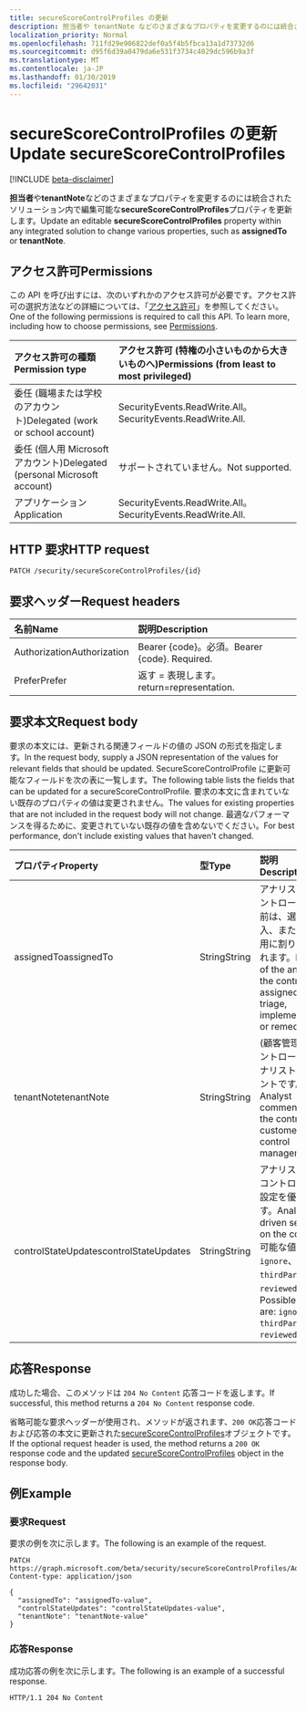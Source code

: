 ```yaml
---
title: secureScoreControlProfiles の更新
description: 担当者や tenantNote などのさまざまなプロパティを変更するのには統合されたソリューション内で編集可能な secureScoreControlProfiles プロパティを更新します。
localization_priority: Normal
ms.openlocfilehash: 711fd29e906822def0a5f4b5fbca13a1d73732d6
ms.sourcegitcommit: d95f6d39a0479da6e531f3734c4029dc596b9a3f
ms.translationtype: MT
ms.contentlocale: ja-JP
ms.lasthandoff: 01/30/2019
ms.locfileid: "29642031"
---
```

# <a name="update-securescorecontrolprofiles"></a><span data-ttu-id="0dcde-103">secureScoreControlProfiles の更新</span><span class="sxs-lookup"><span data-stu-id="0dcde-103">Update secureScoreControlProfiles</span></span>

 [!INCLUDE [beta-disclaimer](../../includes/beta-disclaimer.md)]

<span data-ttu-id="0dcde-104">**担当者**や**tenantNote**などのさまざまなプロパティを変更するのには統合されたソリューション内で編集可能な**secureScoreControlProfiles**プロパティを更新します。</span><span class="sxs-lookup"><span data-stu-id="0dcde-104">Update an editable **secureScoreControlProfiles** property within any integrated solution to change various properties, such as **assignedTo** or **tenantNote**.</span></span>

## <a name="permissions"></a><span data-ttu-id="0dcde-105">アクセス許可</span><span class="sxs-lookup"><span data-stu-id="0dcde-105">Permissions</span></span>

<span data-ttu-id="0dcde-p101">この API を呼び出すには、次のいずれかのアクセス許可が必要です。アクセス許可の選択方法などの詳細については、「[アクセス許可](/graph/permissions-reference)」を参照してください。</span><span class="sxs-lookup"><span data-stu-id="0dcde-p101">One of the following permissions is required to call this API. To learn more, including how to choose permissions, see [Permissions](/graph/permissions-reference).</span></span>

|<span data-ttu-id="0dcde-108">アクセス許可の種類</span><span class="sxs-lookup"><span data-stu-id="0dcde-108">Permission type</span></span>      | <span data-ttu-id="0dcde-109">アクセス許可 (特権の小さいものから大きいものへ)</span><span class="sxs-lookup"><span data-stu-id="0dcde-109">Permissions (from least to most privileged)</span></span>              |
|:--------------------|:---------------------------------------------------------|
|<span data-ttu-id="0dcde-110">委任 (職場または学校のアカウント)</span><span class="sxs-lookup"><span data-stu-id="0dcde-110">Delegated (work or school account)</span></span> |   <span data-ttu-id="0dcde-111">SecurityEvents.ReadWrite.All。</span><span class="sxs-lookup"><span data-stu-id="0dcde-111">SecurityEvents.ReadWrite.All.</span></span>  |
|<span data-ttu-id="0dcde-112">委任 (個人用 Microsoft アカウント)</span><span class="sxs-lookup"><span data-stu-id="0dcde-112">Delegated (personal Microsoft account)</span></span> |  <span data-ttu-id="0dcde-113">サポートされていません。</span><span class="sxs-lookup"><span data-stu-id="0dcde-113">Not supported.</span></span>  |
|<span data-ttu-id="0dcde-114">アプリケーション</span><span class="sxs-lookup"><span data-stu-id="0dcde-114">Application</span></span> | <span data-ttu-id="0dcde-115">SecurityEvents.ReadWrite.All。</span><span class="sxs-lookup"><span data-stu-id="0dcde-115">SecurityEvents.ReadWrite.All.</span></span> |

## <a name="http-request"></a><span data-ttu-id="0dcde-116">HTTP 要求</span><span class="sxs-lookup"><span data-stu-id="0dcde-116">HTTP request</span></span>

<!-- { "blockType": "ignored" } -->

```http
PATCH /security/secureScoreControlProfiles/{id}
```

## <a name="request-headers"></a><span data-ttu-id="0dcde-117">要求ヘッダー</span><span class="sxs-lookup"><span data-stu-id="0dcde-117">Request headers</span></span>

| <span data-ttu-id="0dcde-118">名前</span><span class="sxs-lookup"><span data-stu-id="0dcde-118">Name</span></span>       | <span data-ttu-id="0dcde-119">説明</span><span class="sxs-lookup"><span data-stu-id="0dcde-119">Description</span></span>|
|:-----------|:-----------|
| <span data-ttu-id="0dcde-120">Authorization</span><span class="sxs-lookup"><span data-stu-id="0dcde-120">Authorization</span></span>  | <span data-ttu-id="0dcde-p102">Bearer {code}。必須。</span><span class="sxs-lookup"><span data-stu-id="0dcde-p102">Bearer {code}. Required.</span></span>|
|<span data-ttu-id="0dcde-123">Prefer</span><span class="sxs-lookup"><span data-stu-id="0dcde-123">Prefer</span></span> | <span data-ttu-id="0dcde-124">返す = 表現します。</span><span class="sxs-lookup"><span data-stu-id="0dcde-124">return=representation.</span></span> |

## <a name="request-body"></a><span data-ttu-id="0dcde-125">要求本文</span><span class="sxs-lookup"><span data-stu-id="0dcde-125">Request body</span></span>

<span data-ttu-id="0dcde-126">要求の本文には、更新される関連フィールドの値の JSON の形式を指定します。</span><span class="sxs-lookup"><span data-stu-id="0dcde-126">In the request body, supply a JSON representation of the values for relevant fields that should be updated.</span></span> <span data-ttu-id="0dcde-127">SecureScoreControlProfile に更新可能なフィールドを次の表に一覧します。</span><span class="sxs-lookup"><span data-stu-id="0dcde-127">The following table lists the fields that can be updated for a secureScoreControlProfile.</span></span> <span data-ttu-id="0dcde-128">要求の本文に含まれていない既存のプロパティの値は変更されません。</span><span class="sxs-lookup"><span data-stu-id="0dcde-128">The values for existing properties that are not included in the request body will not change.</span></span> <span data-ttu-id="0dcde-129">最適なパフォーマンスを得るために、変更されていない既存の値を含めないでください。</span><span class="sxs-lookup"><span data-stu-id="0dcde-129">For best performance, don't include existing values that haven't changed.</span></span>

| <span data-ttu-id="0dcde-130">プロパティ</span><span class="sxs-lookup"><span data-stu-id="0dcde-130">Property</span></span>   | <span data-ttu-id="0dcde-131">型</span><span class="sxs-lookup"><span data-stu-id="0dcde-131">Type</span></span> |<span data-ttu-id="0dcde-132">説明</span><span class="sxs-lookup"><span data-stu-id="0dcde-132">Description</span></span>|
|:---------------|:--------|:----------|
|<span data-ttu-id="0dcde-133">assignedTo</span><span class="sxs-lookup"><span data-stu-id="0dcde-133">assignedTo</span></span>|<span data-ttu-id="0dcde-134">String</span><span class="sxs-lookup"><span data-stu-id="0dcde-134">String</span></span>|<span data-ttu-id="0dcde-135">アナリストのコントロールの名前は、選別、導入、または修復用に割り当てられます。</span><span class="sxs-lookup"><span data-stu-id="0dcde-135">Name of the analyst the control is assigned to for triage, implementation, or remediation.</span></span>|
|<span data-ttu-id="0dcde-136">tenantNote</span><span class="sxs-lookup"><span data-stu-id="0dcde-136">tenantNote</span></span>|<span data-ttu-id="0dcde-137">String</span><span class="sxs-lookup"><span data-stu-id="0dcde-137">String</span></span>|<span data-ttu-id="0dcde-138">(顧客管理) のコントロールのアナリストのコメントです。</span><span class="sxs-lookup"><span data-stu-id="0dcde-138">Analyst comments on the control (for customer control management).</span></span>|
|<span data-ttu-id="0dcde-139">controlStateUpdates</span><span class="sxs-lookup"><span data-stu-id="0dcde-139">controlStateUpdates</span></span>| <span data-ttu-id="0dcde-140">String</span><span class="sxs-lookup"><span data-stu-id="0dcde-140">String</span></span>|<span data-ttu-id="0dcde-141">アナリストは、コントロールの設定を優先します。</span><span class="sxs-lookup"><span data-stu-id="0dcde-141">Analyst driven setting on the control.</span></span> <span data-ttu-id="0dcde-142">可能な値は、`ignore`、`thirdParty`、`reviewed` です。</span><span class="sxs-lookup"><span data-stu-id="0dcde-142">Possible values are: `ignore`, `thirdParty`, `reviewed`.</span></span>|


## <a name="response"></a><span data-ttu-id="0dcde-143">応答</span><span class="sxs-lookup"><span data-stu-id="0dcde-143">Response</span></span>

<span data-ttu-id="0dcde-144">成功した場合、このメソッドは `204 No Content` 応答コードを返します。</span><span class="sxs-lookup"><span data-stu-id="0dcde-144">If successful, this method returns a `204 No Content` response code.</span></span>

<span data-ttu-id="0dcde-145">省略可能な要求ヘッダーが使用され、メソッドが返されます、`200 OK`応答コードおよび応答の本文に更新された[secureScoreControlProfiles](../resources/securescorecontrolprofiles.md)オブジェクトです。</span><span class="sxs-lookup"><span data-stu-id="0dcde-145">If the optional request header is used, the method returns a `200 OK` response code and the updated [secureScoreControlProfiles](../resources/securescorecontrolprofiles.md) object in the response body.</span></span>

## <a name="example"></a><span data-ttu-id="0dcde-146">例</span><span class="sxs-lookup"><span data-stu-id="0dcde-146">Example</span></span>

### <a name="request"></a><span data-ttu-id="0dcde-147">要求</span><span class="sxs-lookup"><span data-stu-id="0dcde-147">Request</span></span>

<span data-ttu-id="0dcde-148">要求の例を次に示します。</span><span class="sxs-lookup"><span data-stu-id="0dcde-148">The following is an example of the request.</span></span>
<!-- {
  "blockType": "request",
  "name": "securescorecontrolprofiles_update"
}-->

```http
PATCH https://graph.microsoft.com/beta/security/secureScoreControlProfiles/AdminMFA
Content-type: application/json

{
  "assignedTo": "assignedTo-value",
  "controlStateUpdates": "controlStateUpdates-value",
  "tenantNote": "tenantNote-value"
}
```

### <a name="response"></a><span data-ttu-id="0dcde-149">応答</span><span class="sxs-lookup"><span data-stu-id="0dcde-149">Response</span></span>

<span data-ttu-id="0dcde-150">成功応答の例を次に示します。</span><span class="sxs-lookup"><span data-stu-id="0dcde-150">The following is an example of a successful response.</span></span>
<!-- {
  "blockType": "response",
  "truncated": true,
  "@odata.type": "microsoft.graph.secureScoreControlProfiles"
} -->

```http
HTTP/1.1 204 No Content
```




<!--
{
  "type": "#page.annotation",
  "description": "Update secureScoreControlProfiles",
  "keywords": "",
  "section": "documentation",
  "tocPath": "",
  "suppressions": [
    "Error: /api-reference/beta/api/securescorecontrolprofiles-update.md:\r\n      Exception processing links.\r\n    System.ArgumentException: Link Definition was null. Link text: !INCLUDE [beta-disclaimer](../../includes/beta-disclaimer.md)\r\n      at ApiDoctor.Validation.DocFile.get_LinkDestinations()\r\n      at ApiDoctor.Validation.DocSet.ValidateLinks(Boolean includeWarnings, String[] relativePathForFiles, IssueLogger issues, Boolean requireFilenameCaseMatch, Boolean printOrphanedFiles)"
  ]
}
-->
